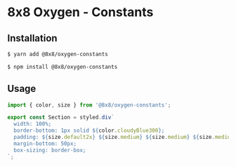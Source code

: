 # 8x8 Oxygen - Constants

## Installation

```sh
$ yarn add @8x8/oxygen-constants
```

```sh
$ npm install @8x8/oxygen-constants
```

## Usage

```js
import { color, size } from '@8x8/oxygen-constants';
```
```js
export const Section = styled.div`
  width: 100%;
  border-bottom: 1px solid ${color.cloudyBlue300};
  padding: ${size.default2x} ${size.medium} ${size.medium} ${size.medium};
  margin-bottom: 50px;
  box-sizing: border-box;
`;
```
